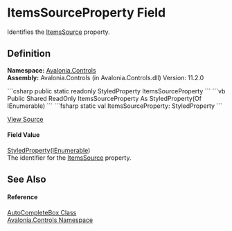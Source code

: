# ItemsSourceProperty Field


Identifies the <a href="P_Avalonia_Controls_AutoCompleteBox_ItemsSource">ItemsSource</a> property.



## Definition
**Namespace:** <a href="N_Avalonia_Controls">Avalonia.Controls</a>  
**Assembly:** Avalonia.Controls (in Avalonia.Controls.dll) Version: 11.2.0

<Tabs groupId="api-code-preview">
<TabItem value="csharp" label="C#">
```csharp
public static readonly StyledProperty<IEnumerable?> ItemsSourceProperty
```
</TabItem>
<TabItem value="vb" label="VB">
```vb
Public Shared ReadOnly ItemsSourceProperty As StyledProperty(Of IEnumerable)
```
</TabItem>
<TabItem value="fsharp" label="F#">
```fsharp
static val ItemsSourceProperty: StyledProperty<IEnumerable>
```
</TabItem>
</Tabs>



<a href="https://github.com/AvaloniaUI/Avalonia/tree/master/src/Avalonia.Controls/AutoCompleteBox/AutoCompleteBox.cs" title="View the source code">View Source</a>



#### Field Value
<a href="T_Avalonia_StyledProperty_1">StyledProperty</a>(<a href="https://learn.microsoft.com/dotnet/api/system.collections.ienumerable" target="_blank" rel="noopener noreferrer">IEnumerable</a>)  
The identifier for the <a href="P_Avalonia_Controls_AutoCompleteBox_ItemsSource">ItemsSource</a> property.

## See Also


#### Reference
<a href="T_Avalonia_Controls_AutoCompleteBox">AutoCompleteBox Class</a>  
<a href="N_Avalonia_Controls">Avalonia.Controls Namespace</a>  
